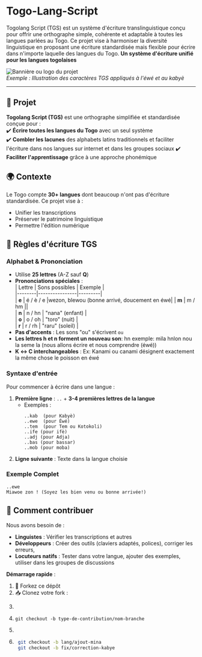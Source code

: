 # Togo-Lang-Script
Togolang Script (TGS) est un système d'écriture translinguistique conçu pour offrir une orthographe simple, cohérente et adaptable à toutes les langues parlées au Togo. Ce projet vise à harmoniser la diversité linguistique en proposant une écriture standardisée mais flexible pour écrire dans n'importe laquelle des langues du Togo.
**Un système d'écriture unifié pour les langues togolaises**  

![Bannière ou logo du projet](https://via.placeholder.com/800x200?text=Togolang+Script)  
*Exemple : Illustration des caractères TGS appliqués à l'éwé et au kabyè*

---

## 📜 Projet  
**Togolang Script (TGS)** est une orthographe simplifiée et standardisée conçue pour :  
✔️ **Écrire toutes les langues du Togo** avec un seul système  
✔️ **Combler les lacunes** des alphabets latins traditionnels et faciliter l'écriture dans nos langues sur internet et dans les groupes sociaux 
✔️ **Faciliter l'apprentissage** grâce à une approche phonémique  

## 🌍 Contexte  
Le Togo compte **30+ langues** dont beaucoup n'ont pas d'écriture standardisée. Ce projet vise à :  
- Unifier les transcriptions  
- Préserver le patrimoine linguistique  
- Permettre l'édition numérique  

## 📜 Règles d'écriture TGS

### **Alphabet & Prononciation**  
- Utilise **25 lettres** (A-Z sauf **Q**)  
- **Prononciations spéciales** :  
  | Lettre | Sons possibles | Exemple |  
  |--------|----------------|---------|  
  | **e**  | é / è / e      |wezon, blewou (bonne arrivé, doucement en éwé|
  | **m**  | m / hm         ||  
  | **n**  | n / hn         | "nana" (enfant) |  
  | **o**  | o / oh         | "toro" (nuit) |  
  | **r**  | r / rh         | "raru" (soleil) |  
- **Pas d'accents** : Les sons "ou" s'écrivent `ou`
- **Les lettres h et n forment un nouveau son**: hn
   exemple: mila hnlon nou la seme la (nous allons écrire et nous comprendre (éwé))
- **K ↔ C interchangeables** : Ex: Kanami ou canami désignent exactement la même chose le poisson en éwé

### **Syntaxe d'entrée**  
Pour commencer à écrire dans une langue :  
1. **Première ligne** : `..` + **3-4 premières lettres de la langue**  
   - Exemples :  
     ```text  
     ..kab  (pour Kabyè)  
     ..ewe  (pour Éwé)  
     ..tem  (pour Tem ou Kotokoli)
     ..ife (pour ifè)
     ..adj (pour Adja)
     ..bas (pour bassar)
     ..mob (pour moba) 
     ```  
2. **Ligne suivante** : Texte dans la langue choisie  

### **Exemple Complet**  
```text  
..ewe  
Miawoe zon ! (Soyez les bien venu ou bonne arrivée!)

```

## 🤝 Comment contribuer

Nous avons besoin de :
- **Linguistes** : Vérifier les transcriptions  et autres 
- **Développeurs** : Créer des outils (claviers adaptés, polices), corriger les erreurs, 
- **Locuteurs natifs** : Tester dans votre langue, ajouter des exemples, utiliser dans les groupes de discussions

**Démarrage rapide** :
1. 🍴 Forkez ce dépôt
2. 📥 Clonez votre fork :
3.   ```bash
4.     git checkout -b type-de-contribution/nom-branche
5.   ```
6.    ```bash
       git checkout -b lang/ajout-mina
       git checkout -b fix/correction-kabye
```
